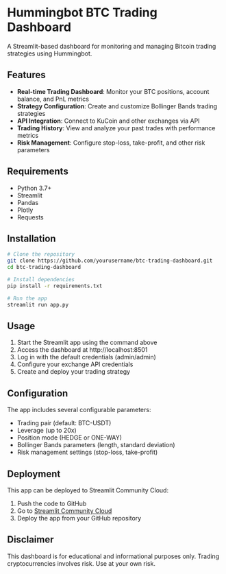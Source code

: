 # Hummingbot BTC Trading Dashboard

A Streamlit-based dashboard for monitoring and managing Bitcoin trading strategies using Hummingbot.

## Features

- **Real-time Trading Dashboard**: Monitor your BTC positions, account balance, and PnL metrics
- **Strategy Configuration**: Create and customize Bollinger Bands trading strategies
- **API Integration**: Connect to KuCoin and other exchanges via API
- **Trading History**: View and analyze your past trades with performance metrics
- **Risk Management**: Configure stop-loss, take-profit, and other risk parameters

## Requirements

- Python 3.7+
- Streamlit
- Pandas
- Plotly
- Requests

## Installation

```bash
# Clone the repository
git clone https://github.com/yourusername/btc-trading-dashboard.git
cd btc-trading-dashboard

# Install dependencies
pip install -r requirements.txt

# Run the app
streamlit run app.py
```

## Usage

1. Start the Streamlit app using the command above
2. Access the dashboard at http://localhost:8501
3. Log in with the default credentials (admin/admin)
4. Configure your exchange API credentials
5. Create and deploy your trading strategy

## Configuration

The app includes several configurable parameters:

- Trading pair (default: BTC-USDT)
- Leverage (up to 20x)
- Position mode (HEDGE or ONE-WAY)
- Bollinger Bands parameters (length, standard deviation)
- Risk management settings (stop-loss, take-profit)

## Deployment

This app can be deployed to Streamlit Community Cloud:

1. Push the code to GitHub
2. Go to [Streamlit Community Cloud](https://share.streamlit.io/)
3. Deploy the app from your GitHub repository

## Disclaimer

This dashboard is for educational and informational purposes only. Trading cryptocurrencies involves risk. Use at your own risk. 